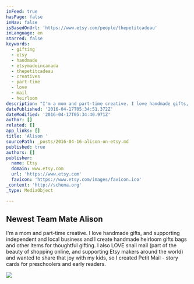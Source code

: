 ```yaml
---
inFeed: true
hasPage: false
inNav: false
isBasedOnUrl: 'https://www.etsy.com/people/thepetitcadeau'
inLanguage: en
starred: false
keywords:
  - gifting
  - etsy
  - handmade
  - etsymadeincanada
  - thepetitcadeau
  - creatives
  - part-time
  - love
  - mail
  - heirloom
description: "I'm a mom and part-time creative. I love handmade gifts, and supporting independent and local business and I create handmade heirloom gifts bags and other items for thoughtful gifting. I also LOVE snail mail (part of the beauty of shopping online, and supporting Etsy makers around the world) and wanted to share that joy with my kids, so I created Petit Mail - story cards for preschoolers and early readers."
datePublished: '2016-04-17T05:34:51.372Z'
dateModified: '2016-04-17T05:34:40.971Z'
author: []
related: []
app_links: []
title: 'Alison '
sourcePath: _posts/2016-04-16-alison-on-etsy.md
published: true
authors: []
publisher:
  name: Etsy
  domain: www.etsy.com
  url: 'https://www.etsy.com'
  favicon: 'https://www.etsy.com/images/favicon.ico'
_context: 'http://schema.org'
_type: MediaObject

---
```

<article style=""><h1>Newest Team Mate Alison</h1><p>I'm a mom and part-time creative. I love handmade gifts, and supporting independent and local business and I create handmade heirloom gifts bags and other items for thoughtful gifting. I also LOVE snail mail (part of the beauty of shopping online, and supporting Etsy makers around the world) and wanted to share that joy with my kids, so I created Petit Mail - story cards for preschoolers and early readers.</p><img src="https://s3-us-west-2.amazonaws.com/the-grid-img/p/dafe74652cad53b4bead1a0413e562cae6a293e6.jpg" /></article>